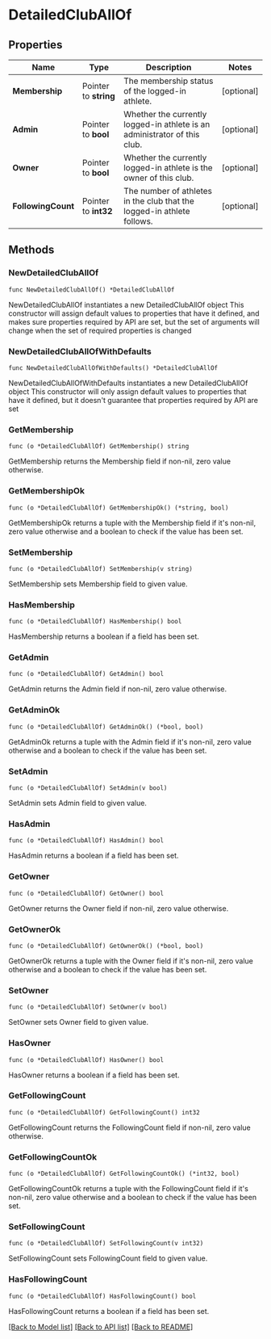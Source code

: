# DetailedClubAllOf

## Properties

Name | Type | Description | Notes
------------ | ------------- | ------------- | -------------
**Membership** | Pointer to **string** | The membership status of the logged-in athlete. | [optional] 
**Admin** | Pointer to **bool** | Whether the currently logged-in athlete is an administrator of this club. | [optional] 
**Owner** | Pointer to **bool** | Whether the currently logged-in athlete is the owner of this club. | [optional] 
**FollowingCount** | Pointer to **int32** | The number of athletes in the club that the logged-in athlete follows. | [optional] 

## Methods

### NewDetailedClubAllOf

`func NewDetailedClubAllOf() *DetailedClubAllOf`

NewDetailedClubAllOf instantiates a new DetailedClubAllOf object
This constructor will assign default values to properties that have it defined,
and makes sure properties required by API are set, but the set of arguments
will change when the set of required properties is changed

### NewDetailedClubAllOfWithDefaults

`func NewDetailedClubAllOfWithDefaults() *DetailedClubAllOf`

NewDetailedClubAllOfWithDefaults instantiates a new DetailedClubAllOf object
This constructor will only assign default values to properties that have it defined,
but it doesn't guarantee that properties required by API are set

### GetMembership

`func (o *DetailedClubAllOf) GetMembership() string`

GetMembership returns the Membership field if non-nil, zero value otherwise.

### GetMembershipOk

`func (o *DetailedClubAllOf) GetMembershipOk() (*string, bool)`

GetMembershipOk returns a tuple with the Membership field if it's non-nil, zero value otherwise
and a boolean to check if the value has been set.

### SetMembership

`func (o *DetailedClubAllOf) SetMembership(v string)`

SetMembership sets Membership field to given value.

### HasMembership

`func (o *DetailedClubAllOf) HasMembership() bool`

HasMembership returns a boolean if a field has been set.

### GetAdmin

`func (o *DetailedClubAllOf) GetAdmin() bool`

GetAdmin returns the Admin field if non-nil, zero value otherwise.

### GetAdminOk

`func (o *DetailedClubAllOf) GetAdminOk() (*bool, bool)`

GetAdminOk returns a tuple with the Admin field if it's non-nil, zero value otherwise
and a boolean to check if the value has been set.

### SetAdmin

`func (o *DetailedClubAllOf) SetAdmin(v bool)`

SetAdmin sets Admin field to given value.

### HasAdmin

`func (o *DetailedClubAllOf) HasAdmin() bool`

HasAdmin returns a boolean if a field has been set.

### GetOwner

`func (o *DetailedClubAllOf) GetOwner() bool`

GetOwner returns the Owner field if non-nil, zero value otherwise.

### GetOwnerOk

`func (o *DetailedClubAllOf) GetOwnerOk() (*bool, bool)`

GetOwnerOk returns a tuple with the Owner field if it's non-nil, zero value otherwise
and a boolean to check if the value has been set.

### SetOwner

`func (o *DetailedClubAllOf) SetOwner(v bool)`

SetOwner sets Owner field to given value.

### HasOwner

`func (o *DetailedClubAllOf) HasOwner() bool`

HasOwner returns a boolean if a field has been set.

### GetFollowingCount

`func (o *DetailedClubAllOf) GetFollowingCount() int32`

GetFollowingCount returns the FollowingCount field if non-nil, zero value otherwise.

### GetFollowingCountOk

`func (o *DetailedClubAllOf) GetFollowingCountOk() (*int32, bool)`

GetFollowingCountOk returns a tuple with the FollowingCount field if it's non-nil, zero value otherwise
and a boolean to check if the value has been set.

### SetFollowingCount

`func (o *DetailedClubAllOf) SetFollowingCount(v int32)`

SetFollowingCount sets FollowingCount field to given value.

### HasFollowingCount

`func (o *DetailedClubAllOf) HasFollowingCount() bool`

HasFollowingCount returns a boolean if a field has been set.


[[Back to Model list]](../README.md#documentation-for-models) [[Back to API list]](../README.md#documentation-for-api-endpoints) [[Back to README]](../README.md)


